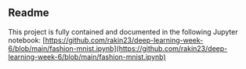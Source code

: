 ## Readme

This project is fully contained and documented in the following Jupyter notebook: [https://github.com/rakin23/deep-learning-week-6/blob/main/fashion-mnist.ipynb](https://github.com/rakin23/deep-learning-week-6/blob/main/fashion-mnist.ipynb)